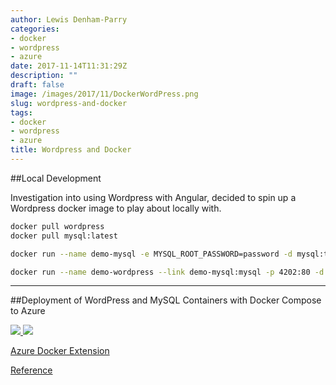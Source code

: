 ```yaml
---
author: Lewis Denham-Parry
categories:
- docker
- wordpress
- azure
date: 2017-11-14T11:31:29Z
description: ""
draft: false
image: /images/2017/11/DockerWordPress.png
slug: wordpress-and-docker
tags:
- docker
- wordpress
- azure
title: Wordpress and Docker
---
```


##Local Development

Investigation into using Wordpress with Angular, decided to spin up a Wordpress docker image to play about locally with.

```bash
docker pull wordpress
docker pull mysql:latest
```

```bash
docker run --name demo-mysql -e MYSQL_ROOT_PASSWORD=password -d mysql:tag
```

```bash
docker run --name demo-wordpress --link demo-mysql:mysql -p 4202:80 -d wordpress
```

---

##Deployment of WordPress and MySQL Containers with Docker Compose to Azure

<a href="//portal.azure.com/#create/Microsoft.Template/uri/https%3A%2F%2Fraw.githubusercontent.com%2FAzure%2Fazure-quickstart-templates%2Fmaster%2Fdocker-wordpress-mysql%2Fazuredeploy.json" target="_blank">
	<img src="//azuredeploy.net/deploybutton.png"/>
</a>

<a href="//armviz.io/#/?load=https%3A%2F%2Fraw.githubusercontent.com%2FAzure%2Fazure-quickstart-templates%2Fmaster%2Fdocker-wordpress-mysql%2Fazuredeploy.json" target="_blank">
    <img src="//armviz.io/visualizebutton.png"/>
</a>



[Azure Docker Extension](https://github.com/Azure/azure-docker-extension)



[Reference](https://github.com/Azure/azure-quickstart-templates/tree/master/docker-wordpress-mysql)